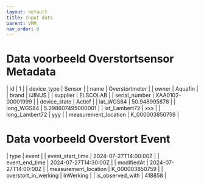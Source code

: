 ```yaml
---
layout: default
title: Input data
parent: VMM
nav_order: 0
---
```


# Data voorbeeld Overstortsensor Metadata 

| id |  1 |
| device_type |  Sensor |
| name |  Overstortmeter |
| owner |  Aquafin |
| brand |  IJINUS |
| supplier |  ELSCOLAB |
| serial_number |  XAA0102-00001999 |
| device_state |  Actief |
| lat_WGS84 |  50.948995878 |
| long_WGS84 |  5.298607495000001 | 
| lat_Lambert72 |  xxx | 
| long_Lambert72 |  yyy | 
| measurement_location | K_000003850759 |


# Data voorbeeld Overstort Event 

| type |  event |
| event_start_time |  2024-07-27T14:00:00Z |
| event_end_time |  2024-07-27T14:30:00Z |
| modifiedAt |  2024-07-27T14:00:00Z | 
| measurement_location | K_000003850759 | 
| overstort_in_werking |  InWerking | 
| is_observed_with |  418858 |  
